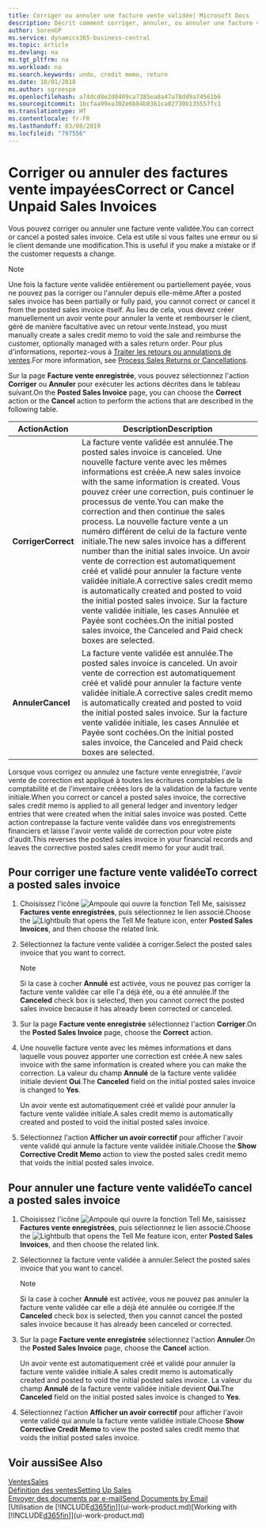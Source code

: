 ```yaml
---
title: Corriger ou annuler une facture vente validée| Microsoft Docs
description: Décrit comment corriger, annuler, ou annuler une facture vente enregistrée et lettrer un avoir vente.
author: SorenGP
ms.service: dynamics365-business-central
ms.topic: article
ms.devlang: na
ms.tgt_pltfrm: na
ms.workload: na
ms.search.keywords: undo, credit memo, return
ms.date: 10/01/2018
ms.author: sgroespe
ms.openlocfilehash: a74dcd8e2d0409ca7385ea8a47a78dd9a74561b6
ms.sourcegitcommit: 1bcfaa99ea302e6b84b8361ca02730b135557fc1
ms.translationtype: HT
ms.contentlocale: fr-FR
ms.lasthandoff: 03/08/2019
ms.locfileid: "797556"
---
```

# <a name="correct-or-cancel-unpaid-sales-invoices"></a><span data-ttu-id="91790-103">Corriger ou annuler des factures vente impayées</span><span class="sxs-lookup"><span data-stu-id="91790-103">Correct or Cancel Unpaid Sales Invoices</span></span>
<span data-ttu-id="91790-104">Vous pouvez corriger ou annuler une facture vente validée.</span><span class="sxs-lookup"><span data-stu-id="91790-104">You can correct or cancel a posted sales invoice.</span></span> <span data-ttu-id="91790-105">Cela est utile si vous faites une erreur ou si le client demande une modification.</span><span class="sxs-lookup"><span data-stu-id="91790-105">This is useful if you make a mistake or if the customer requests a change.</span></span>

> [!NOTE]  
>   <span data-ttu-id="91790-106">Une fois la facture vente validée entièrement ou partiellement payée, vous ne pouvez pas la corriger ou l'annuler depuis elle-même.</span><span class="sxs-lookup"><span data-stu-id="91790-106">After a posted sales invoice has been partially or fully paid, you cannot correct or cancel it from the posted sales invoice itself.</span></span> <span data-ttu-id="91790-107">Au lieu de cela, vous devez créer manuellement un avoir vente pour annuler la vente et rembourser le client, géré de manière facultative avec un retour vente.</span><span class="sxs-lookup"><span data-stu-id="91790-107">Instead, you must manually create a sales credit memo to void the sale and reimburse the customer, optionally managed with a sales return order.</span></span> <span data-ttu-id="91790-108">Pour plus d'informations, reportez-vous à [Traiter les retours ou annulations de ventes](sales-how-process-sales-returns-cancellations.md).</span><span class="sxs-lookup"><span data-stu-id="91790-108">For more information, see [Process Sales Returns or Cancellations](sales-how-process-sales-returns-cancellations.md).</span></span>

<span data-ttu-id="91790-109">Sur la page **Facture vente enregistrée**, vous pouvez sélectionnez l'action **Corriger** ou **Annuler** pour exécuter les actions décrites dans le tableau suivant.</span><span class="sxs-lookup"><span data-stu-id="91790-109">On the **Posted Sales Invoice** page, you can choose the **Correct** action or the **Cancel** action to perform the actions that are described in the following table.</span></span>

| <span data-ttu-id="91790-110">Action</span><span class="sxs-lookup"><span data-stu-id="91790-110">Action</span></span> | <span data-ttu-id="91790-111">Description</span><span class="sxs-lookup"><span data-stu-id="91790-111">Description</span></span> |
| --- | --- |
| <span data-ttu-id="91790-112">**Corriger**</span><span class="sxs-lookup"><span data-stu-id="91790-112">**Correct**</span></span> |<span data-ttu-id="91790-113">La facture vente validée est annulée.</span><span class="sxs-lookup"><span data-stu-id="91790-113">The posted sales invoice is canceled.</span></span> <span data-ttu-id="91790-114">Une nouvelle facture vente avec les mêmes informations est créée.</span><span class="sxs-lookup"><span data-stu-id="91790-114">A new sales invoice with the same information is created.</span></span> <span data-ttu-id="91790-115">Vous pouvez créer une correction, puis continuer le processus de vente.</span><span class="sxs-lookup"><span data-stu-id="91790-115">You can make the correction and then continue the sales process.</span></span> <span data-ttu-id="91790-116">La nouvelle facture vente a un numéro différent de celui de la facture vente initiale.</span><span class="sxs-lookup"><span data-stu-id="91790-116">The new sales invoice has a different number than the initial sales invoice.</span></span> <span data-ttu-id="91790-117">Un avoir vente de correction est automatiquement créé et validé pour annuler la facture vente validée initiale.</span><span class="sxs-lookup"><span data-stu-id="91790-117">A corrective sales credit memo is automatically created and posted to void the initial posted sales invoice.</span></span> <span data-ttu-id="91790-118">Sur la facture vente validée initiale, les cases Annulée et Payée sont cochées.</span><span class="sxs-lookup"><span data-stu-id="91790-118">On the initial posted sales invoice, the Canceled and Paid check boxes are selected.</span></span> |
| <span data-ttu-id="91790-119">**Annuler**</span><span class="sxs-lookup"><span data-stu-id="91790-119">**Cancel**</span></span> |<span data-ttu-id="91790-120">La facture vente validée est annulée.</span><span class="sxs-lookup"><span data-stu-id="91790-120">The posted sales invoice is canceled.</span></span> <span data-ttu-id="91790-121">Un avoir vente de correction est automatiquement créé et validé pour annuler la facture vente validée initiale.</span><span class="sxs-lookup"><span data-stu-id="91790-121">A corrective sales credit memo is automatically created and posted to void the initial posted sales invoice.</span></span> <span data-ttu-id="91790-122">Sur la facture vente validée initiale, les cases Annulée et Payée sont cochées.</span><span class="sxs-lookup"><span data-stu-id="91790-122">On the initial posted sales invoice, the Canceled and Paid check boxes are selected.</span></span> |

<span data-ttu-id="91790-123">Lorsque vous corrigez ou annulez une facture vente enregistrée, l'avoir vente de correction est appliqué à toutes les écritures comptables de la comptabilité et de l'inventaire créées lors de la validation de la facture vente initiale.</span><span class="sxs-lookup"><span data-stu-id="91790-123">When you correct or cancel a posted sales invoice, the corrective sales credit memo is applied to all general ledger and inventory ledger entries that were created when the initial sales invoice was posted.</span></span> <span data-ttu-id="91790-124">Cette action contrepasse la facture vente validée dans vos enregistrements financiers et laisse l'avoir vente validé de correction pour votre piste d'audit.</span><span class="sxs-lookup"><span data-stu-id="91790-124">This reverses the posted sales invoice in your financial records and leaves the corrective posted sales credit memo for your audit trail.</span></span>

## <a name="to-correct-a-posted-sales-invoice"></a><span data-ttu-id="91790-125">Pour corriger une facture vente validée</span><span class="sxs-lookup"><span data-stu-id="91790-125">To correct a posted sales invoice</span></span>
1. <span data-ttu-id="91790-126">Choisissez l'icône ![Ampoule qui ouvre la fonction Tell Me](media/ui-search/search_small.png "Dites-moi ce que vous voulez faire"), saisissez **Factures vente enregistrées**, puis sélectionnez le lien associé.</span><span class="sxs-lookup"><span data-stu-id="91790-126">Choose the ![Lightbulb that opens the Tell Me feature](media/ui-search/search_small.png "Tell me what you want to do") icon, enter **Posted Sales Invoices**, and then choose the related link.</span></span>  
2. <span data-ttu-id="91790-127">Sélectionnez la facture vente validée à corriger.</span><span class="sxs-lookup"><span data-stu-id="91790-127">Select the posted sales invoice that you want to correct.</span></span>

    > [!NOTE]  
    >   <span data-ttu-id="91790-128">Si la case à cocher **Annulé** est activée, vous ne pouvez pas corriger la facture vente validée car elle l'a déjà été, ou a été annulée.</span><span class="sxs-lookup"><span data-stu-id="91790-128">If the **Canceled** check box is selected, then you cannot correct the posted sales invoice because it has already been corrected or canceled.</span></span>
3. <span data-ttu-id="91790-129">Sur la page **Facture vente enregistrée** sélectionnez l'action **Corriger**.</span><span class="sxs-lookup"><span data-stu-id="91790-129">On the **Posted Sales Invoice** page, choose the **Correct** action.</span></span>  
4. <span data-ttu-id="91790-130">Une nouvelle facture vente avec les mêmes informations et dans laquelle vous pouvez apporter une correction est créée.</span><span class="sxs-lookup"><span data-stu-id="91790-130">A new sales invoice with the same information is created where you can make the correction.</span></span> <span data-ttu-id="91790-131">La valeur du champ **Annulé** de la facture vente validée initiale devient **Oui**.</span><span class="sxs-lookup"><span data-stu-id="91790-131">The **Canceled** field on the initial posted sales invoice is changed to **Yes**.</span></span>

    <span data-ttu-id="91790-132">Un avoir vente est automatiquement créé et validé pour annuler la facture vente validée initiale.</span><span class="sxs-lookup"><span data-stu-id="91790-132">A sales credit memo is automatically created and posted to void the initial posted sales invoice.</span></span>
5. <span data-ttu-id="91790-133">Sélectionnez l'action **Afficher un avoir correctif** pour afficher l'avoir vente validé qui annule la facture vente validée initiale.</span><span class="sxs-lookup"><span data-stu-id="91790-133">Choose the **Show Corrective Credit Memo** action to view the posted sales credit memo that voids the initial posted sales invoice.</span></span>

## <a name="to-cancel-a-posted-sales-invoice"></a><span data-ttu-id="91790-134">Pour annuler une facture vente validée</span><span class="sxs-lookup"><span data-stu-id="91790-134">To cancel a posted sales invoice</span></span>
1. <span data-ttu-id="91790-135">Choisissez l'icône ![Ampoule qui ouvre la fonction Tell Me](media/ui-search/search_small.png "Dites-moi ce que vous voulez faire"), saisissez **Factures vente enregistrées**, puis sélectionnez le lien associé.</span><span class="sxs-lookup"><span data-stu-id="91790-135">Choose the ![Lightbulb that opens the Tell Me feature](media/ui-search/search_small.png "Tell me what you want to do") icon, enter **Posted Sales Invoices**, and then choose the related link.</span></span>  
2. <span data-ttu-id="91790-136">Sélectionnez la facture vente validée à annuler.</span><span class="sxs-lookup"><span data-stu-id="91790-136">Select the posted sales invoice that you want to cancel.</span></span>

    > [!NOTE]  
    >   <span data-ttu-id="91790-137">Si la case à cocher **Annulé** est activée, vous ne pouvez pas annuler la facture vente validée car elle a déjà été annulée ou corrigée.</span><span class="sxs-lookup"><span data-stu-id="91790-137">If the **Canceled** check box is selected, then you cannot cancel the posted sales invoice because it has already been canceled or corrected.</span></span>
3. <span data-ttu-id="91790-138">Sur la page **Facture vente enregistrée** sélectionnez l'action **Annuler**.</span><span class="sxs-lookup"><span data-stu-id="91790-138">On the **Posted Sales Invoice** page, choose the **Cancel** action.</span></span>

    <span data-ttu-id="91790-139">Un avoir vente est automatiquement créé et validé pour annuler la facture vente validée initiale.</span><span class="sxs-lookup"><span data-stu-id="91790-139">A sales credit memo is automatically created and posted to void the initial posted sales invoice.</span></span> <span data-ttu-id="91790-140">La valeur du champ **Annulé** de la facture vente validée initiale devient **Oui**.</span><span class="sxs-lookup"><span data-stu-id="91790-140">The **Canceled** field on the initial posted sales invoice is changed to **Yes**.</span></span>
4. <span data-ttu-id="91790-141">Sélectionnez l'action **Afficher un avoir correctif** pour afficher l'avoir vente validé qui annule la facture vente validée initiale.</span><span class="sxs-lookup"><span data-stu-id="91790-141">Choose **Show Corrective Credit Memo** to view the posted sales credit memo that voids the initial posted sales invoice.</span></span>

## <a name="see-also"></a><span data-ttu-id="91790-142">Voir aussi</span><span class="sxs-lookup"><span data-stu-id="91790-142">See Also</span></span>
[<span data-ttu-id="91790-143">Ventes</span><span class="sxs-lookup"><span data-stu-id="91790-143">Sales</span></span>](sales-manage-sales.md)  
[<span data-ttu-id="91790-144">Définition des ventes</span><span class="sxs-lookup"><span data-stu-id="91790-144">Setting Up Sales</span></span>](sales-setup-sales.md)  
[<span data-ttu-id="91790-145">Envoyer des documents par e-mail</span><span class="sxs-lookup"><span data-stu-id="91790-145">Send Documents by Email</span></span>](ui-how-send-documents-email.md)  
<span data-ttu-id="91790-146">[Utilisation de [!INCLUDE[d365fin](includes/d365fin_md.md)]](ui-work-product.md)</span><span class="sxs-lookup"><span data-stu-id="91790-146">[Working with [!INCLUDE[d365fin](includes/d365fin_md.md)]](ui-work-product.md)</span></span>
